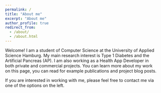 ```yaml
---
permalink: /
title: "About me"
excerpt: "About me"
author_profile: true
redirect_from: 
  - /about/
  - /about.html
---
```


Welcome! I am a student of Computer Science at the University of Applied Science Hamburg.
My main research interest is Type 1 Diabetes and the Artificial Pancreas (AP).
I am also working as a Health App Developer in both private and commercial projects.
You can learn more about my work on this page, you can read for example publications and project blog posts.

If you are interested in working with me, please feel free to contact me via one of the options on the left.